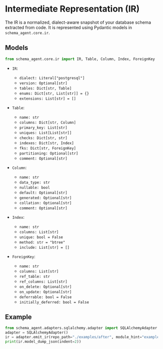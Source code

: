 # Intermediate Representation (IR)

The IR is a normalized, dialect-aware snapshot of your database schema extracted from code. It is represented using Pydantic models in `schema_agent.core.ir`.

## Models

```python
from schema_agent.core.ir import IR, Table, Column, Index, ForeignKey
```

- `IR`:
  - `dialect: Literal["postgresql"]`
  - `version: Optional[str]`
  - `tables: Dict[str, Table]`
  - `enums: Dict[str, List[str]] = {}`
  - `extensions: List[str] = []`

- `Table`:
  - `name: str`
  - `columns: Dict[str, Column]`
  - `primary_key: List[str]`
  - `uniques: List[List[str]]`
  - `checks: Dict[str, str]`
  - `indexes: Dict[str, Index]`
  - `fks: Dict[str, ForeignKey]`
  - `partitioning: Optional[str]`
  - `comment: Optional[str]`

- `Column`:
  - `name: str`
  - `data_type: str`
  - `nullable: bool`
  - `default: Optional[str]`
  - `generated: Optional[str]`
  - `collation: Optional[str]`
  - `comment: Optional[str]`

- `Index`:
  - `name: str`
  - `columns: List[str]`
  - `unique: bool = False`
  - `method: str = "btree"`
  - `include: List[str] = []`

- `ForeignKey`:
  - `name: str`
  - `columns: List[str]`
  - `ref_table: str`
  - `ref_columns: List[str]`
  - `on_delete: Optional[str]`
  - `on_update: Optional[str]`
  - `deferrable: bool = False`
  - `initially_deferred: bool = False`

## Example

```python
from schema_agent.adapters.sqlalchemy.adapter import SQLAlchemyAdapter
adapter = SQLAlchemyAdapter()
ir = adapter.emit_ir(repo_path="./examples/after", module_hint="examples.after.models")
print(ir.model_dump_json(indent=2))
```